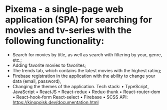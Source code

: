 # Pixema - a single-page web application (SPA) for searching for movies and tv-series with the following functionality:
- Search for movies by title, as well as search with filtering by year, genre, etc.;
- Adding favorite movies to favorites;
- The trends tab, which contains the latest movies with the highest rating;
- Firebase registration in the application with the ability to change your data (email, password),
- Changing the themes of the application.
Tech stack:
• TypeScript, JavaScript • ReactJS • React-redux • Redux-thunk • React-router-dom • React-hook-form React-select • Firebase • SCSS
API: https://kinopoisk.dev/documentation.html
